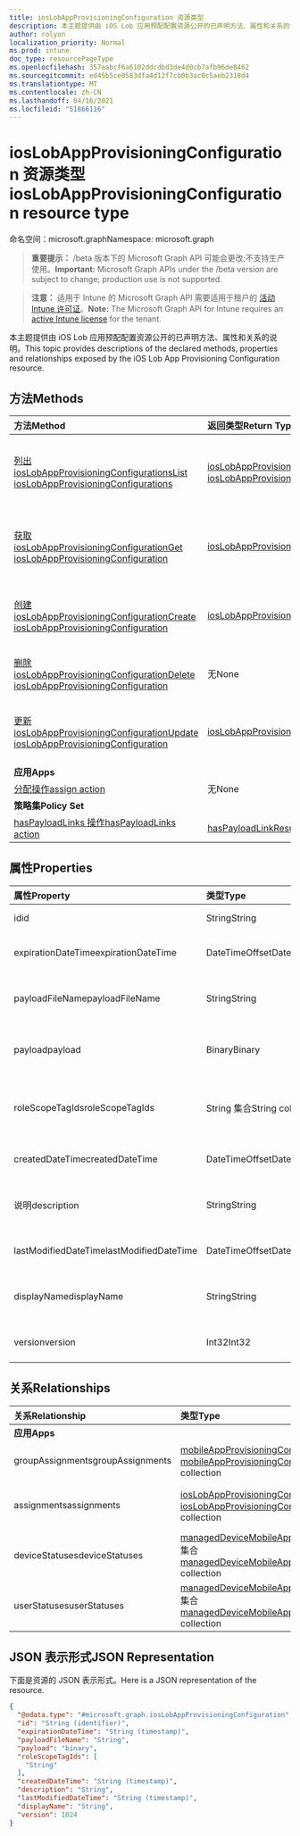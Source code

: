 ```yaml
---
title: iosLobAppProvisioningConfiguration 资源类型
description: 本主题提供由 iOS Lob 应用预配配置资源公开的已声明方法、属性和关系的说明。
author: rolyon
localization_priority: Normal
ms.prod: intune
doc_type: resourcePageType
ms.openlocfilehash: 357eabcf6a6102ddcdbd3de4d0cb7afb96de8462
ms.sourcegitcommit: ed45b5ce0583dfa4d12f7cb0b3ac0c5aeb2318d4
ms.translationtype: MT
ms.contentlocale: zh-CN
ms.lasthandoff: 04/16/2021
ms.locfileid: "51866116"
---
```

# <a name="ioslobappprovisioningconfiguration-resource-type"></a><span data-ttu-id="791c5-103">iosLobAppProvisioningConfiguration 资源类型</span><span class="sxs-lookup"><span data-stu-id="791c5-103">iosLobAppProvisioningConfiguration resource type</span></span>

<span data-ttu-id="791c5-104">命名空间：microsoft.graph</span><span class="sxs-lookup"><span data-stu-id="791c5-104">Namespace: microsoft.graph</span></span>

> <span data-ttu-id="791c5-105">**重要提示：** /beta 版本下的 Microsoft Graph API 可能会更改;不支持生产使用。</span><span class="sxs-lookup"><span data-stu-id="791c5-105">**Important:** Microsoft Graph APIs under the /beta version are subject to change; production use is not supported.</span></span>

> <span data-ttu-id="791c5-106">**注意：** 适用于 Intune 的 Microsoft Graph API 需要适用于租户的 [活动 Intune 许可证](https://go.microsoft.com/fwlink/?linkid=839381)。</span><span class="sxs-lookup"><span data-stu-id="791c5-106">**Note:** The Microsoft Graph API for Intune requires an [active Intune license](https://go.microsoft.com/fwlink/?linkid=839381) for the tenant.</span></span>

<span data-ttu-id="791c5-107">本主题提供由 iOS Lob 应用预配配置资源公开的已声明方法、属性和关系的说明。</span><span class="sxs-lookup"><span data-stu-id="791c5-107">This topic provides descriptions of the declared methods, properties and relationships exposed by the iOS Lob App Provisioning Configuration resource.</span></span>

## <a name="methods"></a><span data-ttu-id="791c5-108">方法</span><span class="sxs-lookup"><span data-stu-id="791c5-108">Methods</span></span>
|<span data-ttu-id="791c5-109">方法</span><span class="sxs-lookup"><span data-stu-id="791c5-109">Method</span></span>|<span data-ttu-id="791c5-110">返回类型</span><span class="sxs-lookup"><span data-stu-id="791c5-110">Return Type</span></span>|<span data-ttu-id="791c5-111">说明</span><span class="sxs-lookup"><span data-stu-id="791c5-111">Description</span></span>|
|:---|:---|:---|
|[<span data-ttu-id="791c5-112">列出 iosLobAppProvisioningConfigurations</span><span class="sxs-lookup"><span data-stu-id="791c5-112">List iosLobAppProvisioningConfigurations</span></span>](../api/intune-shared-ioslobappprovisioningconfiguration-list.md)|<span data-ttu-id="791c5-113">[iosLobAppProvisioningConfiguration](../resources/intune-shared-ioslobappprovisioningconfiguration.md) 集合</span><span class="sxs-lookup"><span data-stu-id="791c5-113">[iosLobAppProvisioningConfiguration](../resources/intune-shared-ioslobappprovisioningconfiguration.md) collection</span></span>|<span data-ttu-id="791c5-114">列出 [iosLobAppProvisioningConfiguration](../resources/intune-shared-ioslobappprovisioningconfiguration.md) 对象的属性和关系。</span><span class="sxs-lookup"><span data-stu-id="791c5-114">List properties and relationships of the [iosLobAppProvisioningConfiguration](../resources/intune-shared-ioslobappprovisioningconfiguration.md) objects.</span></span>|
|[<span data-ttu-id="791c5-115">获取 iosLobAppProvisioningConfiguration</span><span class="sxs-lookup"><span data-stu-id="791c5-115">Get iosLobAppProvisioningConfiguration</span></span>](../api/intune-shared-ioslobappprovisioningconfiguration-get.md)|[<span data-ttu-id="791c5-116">iosLobAppProvisioningConfiguration</span><span class="sxs-lookup"><span data-stu-id="791c5-116">iosLobAppProvisioningConfiguration</span></span>](../resources/intune-shared-ioslobappprovisioningconfiguration.md)|<span data-ttu-id="791c5-117">读取 [iosLobAppProvisioningConfiguration](../resources/intune-shared-ioslobappprovisioningconfiguration.md) 对象的属性和关系。</span><span class="sxs-lookup"><span data-stu-id="791c5-117">Read properties and relationships of the [iosLobAppProvisioningConfiguration](../resources/intune-shared-ioslobappprovisioningconfiguration.md) object.</span></span>|
|[<span data-ttu-id="791c5-118">创建 iosLobAppProvisioningConfiguration</span><span class="sxs-lookup"><span data-stu-id="791c5-118">Create iosLobAppProvisioningConfiguration</span></span>](../api/intune-shared-ioslobappprovisioningconfiguration-create.md)|[<span data-ttu-id="791c5-119">iosLobAppProvisioningConfiguration</span><span class="sxs-lookup"><span data-stu-id="791c5-119">iosLobAppProvisioningConfiguration</span></span>](../resources/intune-shared-ioslobappprovisioningconfiguration.md)|<span data-ttu-id="791c5-120">创建新的 [iosLobAppProvisioningConfiguration](../resources/intune-shared-ioslobappprovisioningconfiguration.md) 对象。</span><span class="sxs-lookup"><span data-stu-id="791c5-120">Create a new [iosLobAppProvisioningConfiguration](../resources/intune-shared-ioslobappprovisioningconfiguration.md) object.</span></span>|
|[<span data-ttu-id="791c5-121">删除 iosLobAppProvisioningConfiguration</span><span class="sxs-lookup"><span data-stu-id="791c5-121">Delete iosLobAppProvisioningConfiguration</span></span>](../api/intune-shared-ioslobappprovisioningconfiguration-delete.md)|<span data-ttu-id="791c5-122">无</span><span class="sxs-lookup"><span data-stu-id="791c5-122">None</span></span>|<span data-ttu-id="791c5-123">删除 [iosLobAppProvisioningConfiguration](../resources/intune-shared-ioslobappprovisioningconfiguration.md)。</span><span class="sxs-lookup"><span data-stu-id="791c5-123">Deletes a [iosLobAppProvisioningConfiguration](../resources/intune-shared-ioslobappprovisioningconfiguration.md).</span></span>|
|[<span data-ttu-id="791c5-124">更新 iosLobAppProvisioningConfiguration</span><span class="sxs-lookup"><span data-stu-id="791c5-124">Update iosLobAppProvisioningConfiguration</span></span>](../api/intune-shared-ioslobappprovisioningconfiguration-update.md)|[<span data-ttu-id="791c5-125">iosLobAppProvisioningConfiguration</span><span class="sxs-lookup"><span data-stu-id="791c5-125">iosLobAppProvisioningConfiguration</span></span>](../resources/intune-shared-ioslobappprovisioningconfiguration.md)|<span data-ttu-id="791c5-126">更新 [iosLobAppProvisioningConfiguration 对象](../resources/intune-shared-ioslobappprovisioningconfiguration.md) 的属性。</span><span class="sxs-lookup"><span data-stu-id="791c5-126">Update the properties of a [iosLobAppProvisioningConfiguration](../resources/intune-shared-ioslobappprovisioningconfiguration.md) object.</span></span>|
|<span data-ttu-id="791c5-127">**应用**</span><span class="sxs-lookup"><span data-stu-id="791c5-127">**Apps**</span></span>|
|[<span data-ttu-id="791c5-128">分配操作</span><span class="sxs-lookup"><span data-stu-id="791c5-128">assign action</span></span>](../api/intune-shared-ioslobappprovisioningconfiguration-assign.md)|<span data-ttu-id="791c5-129">无</span><span class="sxs-lookup"><span data-stu-id="791c5-129">None</span></span>|<span data-ttu-id="791c5-130">尚未记录</span><span class="sxs-lookup"><span data-stu-id="791c5-130">Not yet documented</span></span>|
|<span data-ttu-id="791c5-131">**策略集**</span><span class="sxs-lookup"><span data-stu-id="791c5-131">**Policy Set**</span></span>|
|[<span data-ttu-id="791c5-132">hasPayloadLinks 操作</span><span class="sxs-lookup"><span data-stu-id="791c5-132">hasPayloadLinks action</span></span>](../api/intune-shared-ioslobappprovisioningconfiguration-haspayloadlinks.md)|<span data-ttu-id="791c5-133">[hasPayloadLinkResultItem](../resources/intune-policyset-haspayloadlinkresultitem.md) 集合</span><span class="sxs-lookup"><span data-stu-id="791c5-133">[hasPayloadLinkResultItem](../resources/intune-policyset-haspayloadlinkresultitem.md) collection</span></span>|<span data-ttu-id="791c5-134">尚未记录</span><span class="sxs-lookup"><span data-stu-id="791c5-134">Not yet documented</span></span>|

## <a name="properties"></a><span data-ttu-id="791c5-135">属性</span><span class="sxs-lookup"><span data-stu-id="791c5-135">Properties</span></span>
|<span data-ttu-id="791c5-136">属性</span><span class="sxs-lookup"><span data-stu-id="791c5-136">Property</span></span>|<span data-ttu-id="791c5-137">类型</span><span class="sxs-lookup"><span data-stu-id="791c5-137">Type</span></span>|<span data-ttu-id="791c5-138">说明</span><span class="sxs-lookup"><span data-stu-id="791c5-138">Description</span></span>|
|:---|:---|:---|
|<span data-ttu-id="791c5-139">id</span><span class="sxs-lookup"><span data-stu-id="791c5-139">id</span></span>|<span data-ttu-id="791c5-140">String</span><span class="sxs-lookup"><span data-stu-id="791c5-140">String</span></span>|<span data-ttu-id="791c5-141">实体的键。</span><span class="sxs-lookup"><span data-stu-id="791c5-141">Key of the entity.</span></span>|
|<span data-ttu-id="791c5-142">expirationDateTime</span><span class="sxs-lookup"><span data-stu-id="791c5-142">expirationDateTime</span></span>|<span data-ttu-id="791c5-143">DateTimeOffset</span><span class="sxs-lookup"><span data-stu-id="791c5-143">DateTimeOffset</span></span>|<span data-ttu-id="791c5-144">可选的配置文件过期日期和时间。</span><span class="sxs-lookup"><span data-stu-id="791c5-144">Optional profile expiration date and time.</span></span>|
|<span data-ttu-id="791c5-145">payloadFileName</span><span class="sxs-lookup"><span data-stu-id="791c5-145">payloadFileName</span></span>|<span data-ttu-id="791c5-146">String</span><span class="sxs-lookup"><span data-stu-id="791c5-146">String</span></span>|<span data-ttu-id="791c5-147">有效负载文件名 (\*.mobileprovision</span><span class="sxs-lookup"><span data-stu-id="791c5-147">Payload file name (\*.mobileprovision</span></span> | <span data-ttu-id="791c5-148">\*.xml)。</span><span class="sxs-lookup"><span data-stu-id="791c5-148">\*.xml).</span></span>|
|<span data-ttu-id="791c5-149">payload</span><span class="sxs-lookup"><span data-stu-id="791c5-149">payload</span></span>|<span data-ttu-id="791c5-150">Binary</span><span class="sxs-lookup"><span data-stu-id="791c5-150">Binary</span></span>|<span data-ttu-id="791c5-151">有效负载。</span><span class="sxs-lookup"><span data-stu-id="791c5-151">Payload.</span></span> <span data-ttu-id="791c5-152">（UTF8 编码的字节数组）</span><span class="sxs-lookup"><span data-stu-id="791c5-152">(UTF8 encoded byte array)</span></span>|
|<span data-ttu-id="791c5-153">roleScopeTagIds</span><span class="sxs-lookup"><span data-stu-id="791c5-153">roleScopeTagIds</span></span>|<span data-ttu-id="791c5-154">String 集合</span><span class="sxs-lookup"><span data-stu-id="791c5-154">String collection</span></span>|<span data-ttu-id="791c5-155">此 iOS LOB 应用预配配置实体的范围标记列表。</span><span class="sxs-lookup"><span data-stu-id="791c5-155">List of Scope Tags for this iOS LOB app provisioning configuration entity.</span></span>|
|<span data-ttu-id="791c5-156">createdDateTime</span><span class="sxs-lookup"><span data-stu-id="791c5-156">createdDateTime</span></span>|<span data-ttu-id="791c5-157">DateTimeOffset</span><span class="sxs-lookup"><span data-stu-id="791c5-157">DateTimeOffset</span></span>|<span data-ttu-id="791c5-158">创建对象的日期/时间。</span><span class="sxs-lookup"><span data-stu-id="791c5-158">DateTime the object was created.</span></span>|
|<span data-ttu-id="791c5-159">说明</span><span class="sxs-lookup"><span data-stu-id="791c5-159">description</span></span>|<span data-ttu-id="791c5-160">String</span><span class="sxs-lookup"><span data-stu-id="791c5-160">String</span></span>|<span data-ttu-id="791c5-161">管理员提供的设备配置说明。</span><span class="sxs-lookup"><span data-stu-id="791c5-161">Admin provided description of the Device Configuration.</span></span>|
|<span data-ttu-id="791c5-162">lastModifiedDateTime</span><span class="sxs-lookup"><span data-stu-id="791c5-162">lastModifiedDateTime</span></span>|<span data-ttu-id="791c5-163">DateTimeOffset</span><span class="sxs-lookup"><span data-stu-id="791c5-163">DateTimeOffset</span></span>|<span data-ttu-id="791c5-164">上次修改对象的日期/时间。</span><span class="sxs-lookup"><span data-stu-id="791c5-164">DateTime the object was last modified.</span></span>|
|<span data-ttu-id="791c5-165">displayName</span><span class="sxs-lookup"><span data-stu-id="791c5-165">displayName</span></span>|<span data-ttu-id="791c5-166">String</span><span class="sxs-lookup"><span data-stu-id="791c5-166">String</span></span>|<span data-ttu-id="791c5-167">管理员提供的设备配置名称。</span><span class="sxs-lookup"><span data-stu-id="791c5-167">Admin provided name of the device configuration.</span></span>|
|<span data-ttu-id="791c5-168">version</span><span class="sxs-lookup"><span data-stu-id="791c5-168">version</span></span>|<span data-ttu-id="791c5-169">Int32</span><span class="sxs-lookup"><span data-stu-id="791c5-169">Int32</span></span>|<span data-ttu-id="791c5-170">设备配置的版本。</span><span class="sxs-lookup"><span data-stu-id="791c5-170">Version of the device configuration.</span></span>|

## <a name="relationships"></a><span data-ttu-id="791c5-171">关系</span><span class="sxs-lookup"><span data-stu-id="791c5-171">Relationships</span></span>
|<span data-ttu-id="791c5-172">关系</span><span class="sxs-lookup"><span data-stu-id="791c5-172">Relationship</span></span>|<span data-ttu-id="791c5-173">类型</span><span class="sxs-lookup"><span data-stu-id="791c5-173">Type</span></span>|<span data-ttu-id="791c5-174">说明</span><span class="sxs-lookup"><span data-stu-id="791c5-174">Description</span></span>|
|:---|:---|:---|
|<span data-ttu-id="791c5-175">**应用**</span><span class="sxs-lookup"><span data-stu-id="791c5-175">**Apps**</span></span>|
|<span data-ttu-id="791c5-176">groupAssignments</span><span class="sxs-lookup"><span data-stu-id="791c5-176">groupAssignments</span></span>|<span data-ttu-id="791c5-177">[mobileAppProvisioningConfigGroupAssignment](../resources/intune-apps-mobileappprovisioningconfiggroupassignment.md) 集合</span><span class="sxs-lookup"><span data-stu-id="791c5-177">[mobileAppProvisioningConfigGroupAssignment](../resources/intune-apps-mobileappprovisioningconfiggroupassignment.md) collection</span></span>|<span data-ttu-id="791c5-178">关联的组分配。</span><span class="sxs-lookup"><span data-stu-id="791c5-178">The associated group assignments.</span></span>|
|<span data-ttu-id="791c5-179">assignments</span><span class="sxs-lookup"><span data-stu-id="791c5-179">assignments</span></span>|<span data-ttu-id="791c5-180">[iosLobAppProvisioningConfigurationAssignment](../resources/intune-apps-ioslobappprovisioningconfigurationassignment.md) 集合</span><span class="sxs-lookup"><span data-stu-id="791c5-180">[iosLobAppProvisioningConfigurationAssignment](../resources/intune-apps-ioslobappprovisioningconfigurationassignment.md) collection</span></span>|<span data-ttu-id="791c5-181">IosLobAppProvisioningConfiguration 的关联组分配。</span><span class="sxs-lookup"><span data-stu-id="791c5-181">The associated group assignments for IosLobAppProvisioningConfiguration.</span></span>|
|<span data-ttu-id="791c5-182">deviceStatuses</span><span class="sxs-lookup"><span data-stu-id="791c5-182">deviceStatuses</span></span>|<span data-ttu-id="791c5-183">[managedDeviceMobileAppConfigurationDeviceStatus](../resources/intune-apps-manageddevicemobileappconfigurationdevicestatus.md) 集合</span><span class="sxs-lookup"><span data-stu-id="791c5-183">[managedDeviceMobileAppConfigurationDeviceStatus](../resources/intune-apps-manageddevicemobileappconfigurationdevicestatus.md) collection</span></span>|<span data-ttu-id="791c5-184">此移动应用配置的设备安装状态列表。</span><span class="sxs-lookup"><span data-stu-id="791c5-184">The list of device installation states for this mobile app configuration.</span></span>|
|<span data-ttu-id="791c5-185">userStatuses</span><span class="sxs-lookup"><span data-stu-id="791c5-185">userStatuses</span></span>|<span data-ttu-id="791c5-186">[managedDeviceMobileAppConfigurationUserStatus](../resources/intune-apps-manageddevicemobileappconfigurationuserstatus.md) 集合</span><span class="sxs-lookup"><span data-stu-id="791c5-186">[managedDeviceMobileAppConfigurationUserStatus](../resources/intune-apps-manageddevicemobileappconfigurationuserstatus.md) collection</span></span>|<span data-ttu-id="791c5-187">此移动应用配置的用户安装状态列表。</span><span class="sxs-lookup"><span data-stu-id="791c5-187">The list of user installation states for this mobile app configuration.</span></span>|

## <a name="json-representation"></a><span data-ttu-id="791c5-188">JSON 表示形式</span><span class="sxs-lookup"><span data-stu-id="791c5-188">JSON Representation</span></span>
<span data-ttu-id="791c5-189">下面是资源的 JSON 表示形式。</span><span class="sxs-lookup"><span data-stu-id="791c5-189">Here is a JSON representation of the resource.</span></span>
<!-- {
  "blockType": "resource",
  "keyProperty": "id",
  "@odata.type": "microsoft.graph.iosLobAppProvisioningConfiguration"
}
-->
``` json
{
  "@odata.type": "#microsoft.graph.iosLobAppProvisioningConfiguration",
  "id": "String (identifier)",
  "expirationDateTime": "String (timestamp)",
  "payloadFileName": "String",
  "payload": "binary",
  "roleScopeTagIds": [
    "String"
  ],
  "createdDateTime": "String (timestamp)",
  "description": "String",
  "lastModifiedDateTime": "String (timestamp)",
  "displayName": "String",
  "version": 1024
}
```




